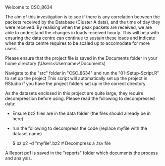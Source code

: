Welcome to CSC_8634

The aim of this investigation is to see if there is any correlation between the packets received by the Database (Cluster A data), and the time of day they were received. By realising when the peak packets are received, we are able to understand the changes in loads received hourly. This will help with ensuring the data centre can continue to sustain these loads and indicate when the data centre requires to be scaled up to accomodate for more users. 

Please ensure that the project file is saved in the Documents folder in your home directory (<root>\Users\<Username>\Documents)


Navigate to the "src" folder in "CSC_8634" and run the "01-Setup-Script.R" to set up the project
This script will automatically set up the project in RStudio if you have the project folders set up in the correct directory

As the datasets enclosed in this project are quite large, they require decompression before using. Please read the following to decompressed data:

   - Ensure bz2 files are in the data folder (the files should already be in here)
    
   - run the following to decompress the code (replace myfile with the dataset name)
    
     $ bzip2 -d "myfile".bz2   # Decompress a .tsv file
      

A Report pdf is saved in the "reports" folder which documents the process and analysis.


